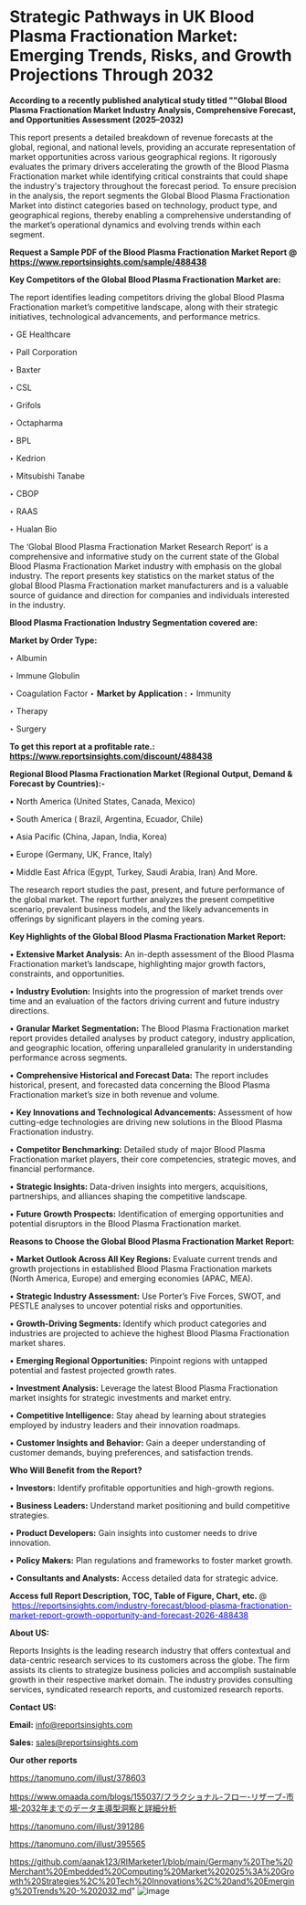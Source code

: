 # Strategic Pathways in UK Blood Plasma Fractionation Market: Emerging Trends, Risks, and Growth Projections Through 2032

<strong>According to a recently published analytical study titled ""Global Blood Plasma Fractionation Market Industry Analysis, Comprehensive Forecast, and Opportunities Assessment (2025–2032)</strong>

This report presents a detailed breakdown of revenue forecasts at the global, regional, and national levels, providing an accurate representation of market opportunities across various geographical regions. It rigorously evaluates the primary drivers accelerating the growth of the Blood Plasma Fractionation market while identifying critical constraints that could shape the industry's trajectory throughout the forecast period. To ensure precision in the analysis, the report segments the Global Blood Plasma Fractionation Market into distinct categories based on technology, product type, and geographical regions, thereby enabling a comprehensive understanding of the market’s operational dynamics and evolving trends within each segment.

<strong>Request a Sample PDF of the Blood Plasma Fractionation Market Report </strong><strong>@<a href=https://www.reportsinsights.com/sample/488438 style=color:#0000ff;> https://www.reportsinsights.com/sample/488438</a></strong></font>

<strong>Key Competitors of the Global Blood Plasma Fractionation Market are:</strong>

The report identifies leading competitors driving the global Blood Plasma Fractionation market’s competitive landscape, along with their strategic initiatives, technological advancements, and performance metrics.

‣ GE Healthcare

‣ Pall Corporation

‣ Baxter

‣ CSL

‣ Grifols

‣ Octapharma

‣ BPL

‣ Kedrion

‣ Mitsubishi Tanabe

‣ CBOP

‣ RAAS

‣ Hualan Bio

The ‘Global Blood Plasma Fractionation Market Research Report’ is a comprehensive and informative study on the current state of the Global Blood Plasma Fractionation Market industry with emphasis on the global industry. The report presents key statistics on the market status of the global Blood Plasma Fractionation market manufacturers and is a valuable source of guidance and direction for companies and individuals interested in the industry.

<strong>Blood Plasma Fractionation Industry Segmentation covered are:</strong>

<strong>Market by Order Type: </strong>

‣ Albumin

‣ Immune Globulin

‣ Coagulation Factor
‣ 
<strong>Market by Application :</strong>
‣ Immunity

‣ Therapy

‣ Surgery

<strong>To get this report at a profitable rate.: <a href=https://www.reportsinsights.com/discount/488438 style=color:#0000ff;>https://www.reportsinsights.com/discount/488438</a></strong></font>

<strong>Regional Blood Plasma Fractionation Market (Regional Output, Demand &amp; Forecast by Countries):-</strong>

• North America (United States, Canada, Mexico)

• South America ( Brazil, Argentina, Ecuador, Chile)

• Asia Pacific (China, Japan, India, Korea)

• Europe (Germany, UK, France, Italy)

• Middle East Africa (Egypt, Turkey, Saudi Arabia, Iran) And More.

The research report studies the past, present, and future performance of the global market. The report further analyzes the present competitive scenario, prevalent business models, and the likely advancements in offerings by significant players in the coming years.

<strong>Key Highlights of the Global Blood Plasma Fractionation Market Report:</strong>

• <strong>Extensive Market Analysis:</strong> An in-depth assessment of the Blood Plasma Fractionation market’s landscape, highlighting major growth factors, constraints, and opportunities.

• <strong>Industry Evolution:</strong> Insights into the progression of market trends over time and an evaluation of the factors driving current and future industry directions.

• <strong>Granular Market Segmentation:</strong> The Blood Plasma Fractionation market report provides detailed analyses by product category, industry application, and geographic location, offering unparalleled granularity in understanding performance across segments.

• <strong>Comprehensive Historical and Forecast Data:</strong> The report includes historical, present, and forecasted data concerning the Blood Plasma Fractionation market’s size in both revenue and volume.

• <strong>Key Innovations and Technological Advancements:</strong> Assessment of how cutting-edge technologies are driving new solutions in the Blood Plasma Fractionation industry.

• <strong>Competitor Benchmarking:</strong> Detailed study of major Blood Plasma Fractionation market players, their core competencies, strategic moves, and financial performance.

• <strong>Strategic Insights:</strong> Data-driven insights into mergers, acquisitions, partnerships, and alliances shaping the competitive landscape.

• <strong>Future Growth Prospects:</strong> Identification of emerging opportunities and potential disruptors in the Blood Plasma Fractionation market.

<strong>Reasons to Choose the Global Blood Plasma Fractionation Market Report:</strong>

• <strong>Market Outlook Across All Key Regions:</strong> Evaluate current trends and growth projections in established Blood Plasma Fractionation markets (North America, Europe) and emerging economies (APAC, MEA).

• <strong>Strategic Industry Assessment:</strong> Use Porter’s Five Forces, SWOT, and PESTLE analyses to uncover potential risks and opportunities.

• <strong>Growth-Driving Segments:</strong> Identify which product categories and industries are projected to achieve the highest Blood Plasma Fractionation market shares.

• <strong>Emerging Regional Opportunities:</strong> Pinpoint regions with untapped potential and fastest projected growth rates.

• <strong>Investment Analysis:</strong> Leverage the latest Blood Plasma Fractionation market insights for strategic investments and market entry.

• <strong>Competitive Intelligence:</strong> Stay ahead by learning about strategies employed by industry leaders and their innovation roadmaps.

• <strong>Customer Insights and Behavior:</strong> Gain a deeper understanding of customer demands, buying preferences, and satisfaction trends.

<strong>Who Will Benefit from the Report?</strong>

• <strong>Investors:</strong> Identify profitable opportunities and high-growth regions.

• <strong>Business Leaders:</strong> Understand market positioning and build competitive strategies.

• <strong>Product Developers:</strong> Gain insights into customer needs to drive innovation.

• <strong>Policy Makers:</strong> Plan regulations and frameworks to foster market growth.

• <strong>Consultants and Analysts:</strong> Access detailed data for strategic advice.
</ul>
<strong>Access full Report Description, TOC, Table of Figure, Chart, etc. </strong>@  <a href=https://reportsinsights.com/industry-forecast/blood-plasma-fractionation-market-report-growth-opportunity-and-forecast-2026-488438 style=color:#0000ff;>https://reportsinsights.com/industry-forecast/blood-plasma-fractionation-market-report-growth-opportunity-and-forecast-2026-488438</a></font>

<strong><strong>About US</strong>:</strong>

Reports Insights is the leading research industry that offers contextual and data-centric research services to its customers across the globe. The firm assists its clients to strategize business policies and accomplish sustainable growth in their respective market domain. The industry provides consulting services, syndicated research reports, and customized research reports.

<strong>Contact US:</strong>

<p class=""""><b>Email:</b> <a href=mailto:info@reportsinsights.com>info@reportsinsights.com</a></p>
<p class=""""><b>Sales:</b> <a href=mailto:sales@reportsinsights.com>sales@reportsinsights.com</a></p>

<strong>Our other reports</strong>

<a href=https://tanomuno.com/illust/378603>https://tanomuno.com/illust/378603</a>

<a href=https://www.omaada.com/blogs/155037/フラクショナル-フロー-リザーブ-市場-2032年までのデータ主導型洞察と詳細分析>https://www.omaada.com/blogs/155037/フラクショナル-フロー-リザーブ-市場-2032年までのデータ主導型洞察と詳細分析</a>

<a href=https://tanomuno.com/illust/391286>https://tanomuno.com/illust/391286</a>

<a href=https://tanomuno.com/illust/395565>https://tanomuno.com/illust/395565</a>

<a href=https://github.com/aanak123/RIMarketer1/blob/main/Germany%20The%20Merchant%20Embedded%20Computing%20Market%202025%3A%20Growth%20Strategies%2C%20Tech%20Innovations%2C%20and%20Emerging%20Trends%20-%202032.md>https://github.com/aanak123/RIMarketer1/blob/main/Germany%20The%20Merchant%20Embedded%20Computing%20Market%202025%3A%20Growth%20Strategies%2C%20Tech%20Innovations%2C%20and%20Emerging%20Trends%20-%202032.md</a>"
![image](https://github.com/user-attachments/assets/9528b29c-a56c-41f1-9d74-49a3e1fa789a)
